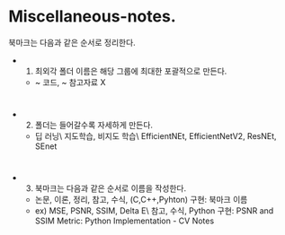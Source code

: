 # Miscellaneous-notes.
북마크는 다음과 같은 순서로 정리한다.
* 1. 최외각 폴더 이름은 해당 그룹에 최대한 포괄적으로 만든다.
   - ~ 코드, ~ 참고자료 X   
#
* 2. 폴더는 들어갈수록 자세하게 만든다.
   - 딥 러닝\ 지도학습, 비지도 학습\ EfficientNEt, EfficientNetV2, ResNEt, SEnet   
#
* 3. 북마크는 다음과 같은 순서로 이름을 작성한다.
   - 논문, 이론, 정리, 참고, 수식, (C,C++,Pyhton) 구현: 북마크 이름
   - ex) MSE, PSNR, SSIM, Delta E\ 참고, 수식, Python 구현: PSNR and SSIM Metric: Python Implementation - CV Notes   
#
